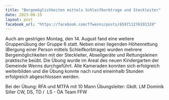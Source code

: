 ```yaml
---
title: "Bergemöglichkeiten mittels Schleifkorbtrage und Steckleiter"
date: 2023-08-15
layout: post
facebook_url: "https://facebook.com/ffwenns/posts/659711276191328"
---
```


Auch am gestrigen Montag, den 14. August fand eine weitere Gruppenübung der Gruppe 6 statt. Neben einer liegenden Höhenrettung (Bergung einer Person mittels Schleifkorbtrage) wurden mehrere Bergemöglichkeiten mit der Steckleiter, Abseilgeräte und Rettungsleinen praktische beübt. Die Übung wurde im Areal des neuen Kindergarten der Gemeinde Wenns durchgeführt. Alle Kameraden konnten sich erfolgreich weiterbilden und die Übung konnte nach rund eineinhalb Stunden erfolgreich abgeschlossen werden. 

Bei der Übung:
 RFA und MTFA mit 10 Mann
 Übungsleiter: Gkdt. LM Dominik Siller
 CW, DS, TD / ️ LS - ÖA Team FFW